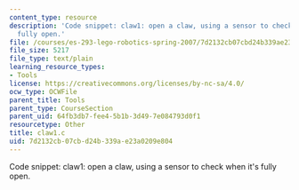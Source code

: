 ```yaml
---
content_type: resource
description: 'Code snippet: claw1: open a claw, using a sensor to check when it''s
  fully open.'
file: /courses/es-293-lego-robotics-spring-2007/7d2132cb07cbd24b339ae23a0209e804_claw1.c
file_size: 5217
file_type: text/plain
learning_resource_types:
- Tools
license: https://creativecommons.org/licenses/by-nc-sa/4.0/
ocw_type: OCWFile
parent_title: Tools
parent_type: CourseSection
parent_uid: 64fb3db7-fee4-5b1b-3d49-7e084793d0f1
resourcetype: Other
title: claw1.c
uid: 7d2132cb-07cb-d24b-339a-e23a0209e804
---
```

Code snippet: claw1: open a claw, using a sensor to check when it's fully open.